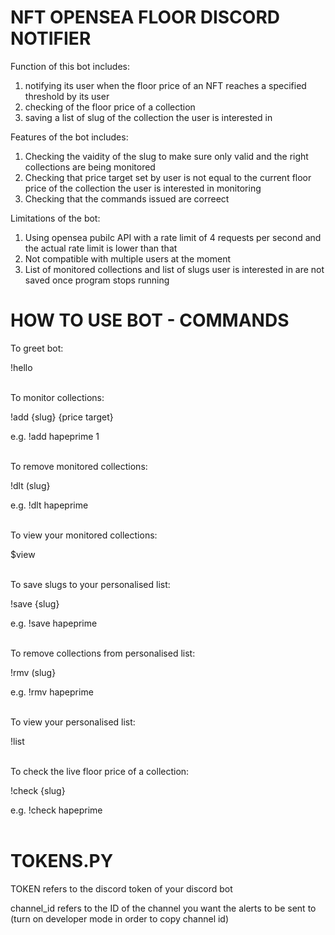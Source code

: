 # NFT OPENSEA FLOOR DISCORD NOTIFIER

Function of this bot includes:
1. notifying its user when the floor price of an NFT reaches a specified threshold by its user 
2. checking of the floor price of a collection
3. saving a list of slug of the collection the user is interested in

Features of the bot includes:
1. Checking the vaidity of the slug to make sure only valid and the right collections are being monitored
2. Checking that price target set by user is not equal to the current floor price of the collection the user is interested in monitoring
3. Checking that the commands issued are correect

Limitations of the bot:
1. Using opensea pubilc API with a rate limit of 4 requests per second and the actual rate limit is lower than that
2. Not compatible with multiple users at the moment
3. List of monitored collections and list of slugs user is interested in are not saved once program stops running

# HOW TO USE BOT - COMMANDS

To greet bot:

!hello <br /> <br />


To monitor collections:

!add {slug} {price target}

e.g. !add hapeprime 1 <br /> <br />


To remove monitored collections:

!dlt (slug}

e.g. !dlt hapeprime <br /> <br />


To view your monitored collections:

$view <br /> <br />


To save slugs to your personalised list:

!save {slug}

e.g. !save hapeprime <br /> <br />


To remove collections from personalised list:

!rmv (slug}

e.g. !rmv hapeprime <br /> <br />


To view your personalised list:

!list <br /> <br />


To check the live floor price of a collection:

!check {slug}

e.g. !check hapeprime  <br /> <br />

# TOKENS.PY

TOKEN refers to the discord token of your discord bot 

channel_id refers to the ID of the channel you want the alerts to be sent to (turn on developer mode in order to copy channel id)
